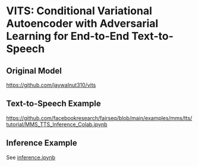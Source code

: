 # VITS: Conditional Variational Autoencoder with Adversarial Learning for End-to-End Text-to-Speech

## Original Model
https://github.com/jaywalnut310/vits

## Text-to-Speech Example
https://github.com/facebookresearch/fairseq/blob/main/examples/mms/tts/tutorial/MMS_TTS_Inference_Colab.ipynb

## Inference Example
See [inference.ipynb](inference.ipynb)
